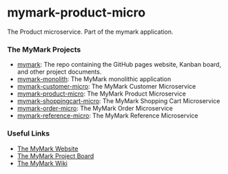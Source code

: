 # mymark-product-micro
The Product microservice. Part of the mymark application.

### The MyMark Projects

- [mymark](https://github.com/jsicree/mymark): The repo containing the GitHub pages website, Kanban board, and other project documents.
- [mymark-monolith](https://github.com/jsicree/mymark-monolith): The MyMark monolithic application
- [mymark-customer-micro](https://github.com/jsicree/mymark-customer-micro): The MyMark Customer Microservice
- [mymark-product-micro](https://github.com/jsicree/mymark-product-micro): The MyMark Product Microservice
- [mymark-shoppingcart-micro](https://github.com/jsicree/mymark-shoppingcart-micro): The MyMark Shopping Cart Microservice
- [mymark-order-micro](https://github.com/jsicree/mymark-order-micro): The MyMark Order Microservice
- [mymark-reference-micro](https://github.com/jsicree/mymark-reference-micro): The MyMark Reference Microservice

### Useful Links

- [The MyMark Website](https://jsicree.github.io/mymark)
- [The MyMark Project Board](https://github.com/jsicree/mymark/projects/1)
- [The MyMark Wiki](https://github.com/jsicree/mymark/wiki)
